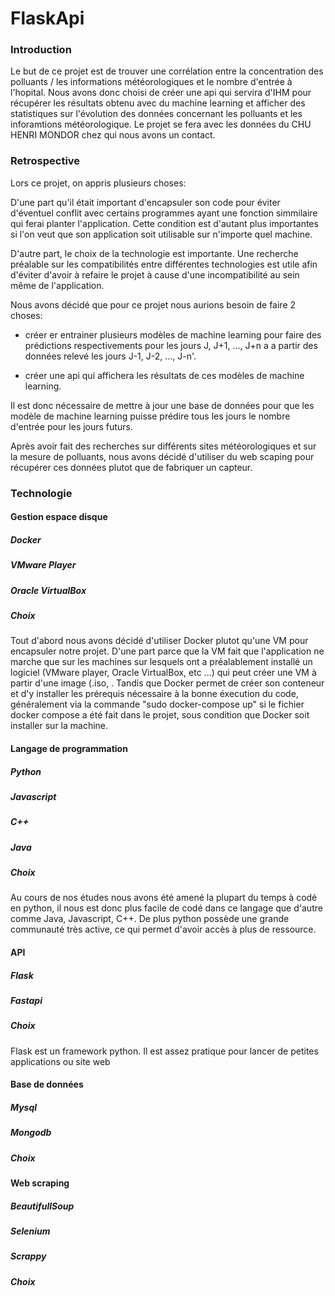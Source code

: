 # FlaskApi

### Introduction

Le but de ce projet est de trouver une corrélation entre la concentration des polluants / les informations météorologiques et le nombre d'entrée à l'hopital.
Nous avons donc choisi de créer une api qui servira d'IHM pour récupérer les résultats obtenu avec du machine learning et afficher des statistiques sur l'évolution des données concernant les polluants et les inforamtions météorologique.
Le projet se fera avec les données du CHU HENRI MONDOR chez qui nous avons un contact.

### Retrospective

Lors ce projet, on appris plusieurs choses:

D'une part qu'il était important d'encapsuler son code pour éviter d'éventuel conflit avec certains programmes ayant une fonction simmilaire qui ferai planter l'application. Cette condition est d'autant plus importantes si l'on veut que son application soit utilisable sur n'importe quel machine.

D'autre part, le choix de la technologie est importante. Une recherche préalable sur les compatibilités entre différentes technologies est utile afin d'éviter d'avoir à refaire le projet à cause d'une incompatibilité au sein même de l'application.

Nous avons décidé que pour ce projet nous aurions besoin de faire 2 choses:

- créer er entrainer plusieurs modèles de machine learning pour faire des prédictions respectivements pour les jours J, J+1, ..., J+n a a partir des données relevé les jours J-1, J-2, ..., J-n'.

- créer une api qui affichera les résultats de ces modèles de machine learning.

Il est donc nécessaire de mettre à jour une base de données pour que les modèle de machine learning puisse prédire tous les jours le nombre d'entrée pour les jours futurs.

Après avoir fait des recherches sur différents sites météorologiques et sur la mesure de polluants, nous avons décidé d'utiliser du web scaping pour récupérer ces données plutot que de fabriquer un capteur.

### Technologie


#### Gestion espace disque

##### Docker

##### VMware Player

##### Oracle VirtualBox

##### Choix
Tout d'abord nous avons décidé d'utiliser Docker plutot qu'une VM pour encapsuler notre projet.
D'une part parce que la VM fait que l'application ne marche que sur les machines sur lesquels ont a préalablement installé un logiciel (VMware player, Oracle VirtualBox, etc ...) qui peut créer une VM à partir d'une image (.iso, .
Tandis que Docker permet de créer son conteneur et d'y installer les prérequis nécessaire à la bonne éxecution du code, généralement via la commande "sudo docker-compose up" si le fichier docker compose a été fait dans le projet, sous condition que Docker soit installer sur la machine.


#### Langage de programmation

##### Python

##### Javascript

##### C++

##### Java

##### Choix
Au cours de nos études nous avons été amené la plupart du temps à codé en python, il nous est donc plus facile de codé dans ce langage que d'autre comme Java, Javascript, C++.
De plus python possède une grande communauté très active, ce qui permet d'avoir accès à plus de ressource.


#### API

##### Flask

##### Fastapi

##### Choix
Flask est un framework python. Il est assez pratique pour lancer de petites applications ou site web


#### Base de données

##### Mysql

##### Mongodb

##### Choix


#### Web scraping

##### BeautifullSoup

##### Selenium

##### Scrappy

##### Choix
